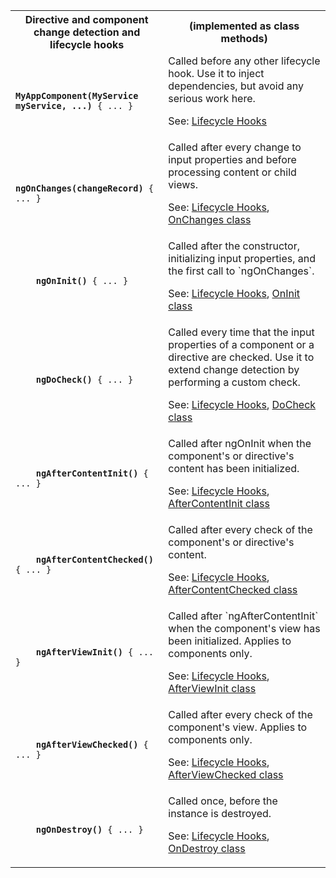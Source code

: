 <table id="lifecycle-hooks">

<tr>
  <th>Directive and component change detection and lifecycle hooks</th>
  <th markdown="1">
  (implemented as class methods)
  </th>
</tr>

<tr>
  <td class="nowrap"><code class="prettyprint lang-dart">
    <b>MyAppComponent(MyService myService, ...)</b> { ... }
  </code></td>
  <td markdown="1">
Called before any other lifecycle hook. Use it to inject dependencies, but avoid any serious work here.

See: [Lifecycle Hooks](/guide/lifecycle-hooks)

  </td>
</tr>

<tr>
  <td class="nowrap"><code class="prettyprint lang-dart">
    <b>ngOnChanges(changeRecord)</b> { ... }
  </code></td>
  <td markdown="1">
Called after every change to input properties and before processing content or child views.

See: [Lifecycle Hooks](/guide/lifecycle-hooks),
[OnChanges class]({{site.pub-api}}/angular/{{site.data.pkg-vers.angular.vers}}/angular/OnChanges-class.html)

  </td>
</tr>

<tr>
  <td class="nowrap"><code class="prettyprint lang-dart">
    <b>ngOnInit()</b> { ... }
  </code></td>
  <td markdown="1">
Called after the constructor, initializing input properties, and the first call to `ngOnChanges`.

See: [Lifecycle Hooks](/guide/lifecycle-hooks),
[OnInit class]({{site.pub-api}}/angular/{{site.data.pkg-vers.angular.vers}}/angular/OnInit-class.html)

  </td>
</tr>

<tr>
  <td class="nowrap"><code class="prettyprint lang-dart">
    <b>ngDoCheck()</b> { ... }
  </code></td>
  <td markdown="1">
Called every time that the input properties of a component or a directive are checked. Use it to extend change detection by performing a custom check.

See: [Lifecycle Hooks](/guide/lifecycle-hooks),
[DoCheck class]({{site.pub-api}}/angular/{{site.data.pkg-vers.angular.vers}}/angular/DoCheck-class.html)

  </td>
</tr>

<tr>
  <td class="nowrap"><code class="prettyprint lang-dart">
    <b>ngAfterContentInit()</b> { ... }
  </code></td>
  <td markdown="1">
Called after ngOnInit when the component's or directive's content has been initialized.

See: [Lifecycle Hooks](/guide/lifecycle-hooks),
[AfterContentInit class]({{site.pub-api}}/angular/{{site.data.pkg-vers.angular.vers}}/angular/AfterContentInit-class.html)

  </td>
</tr>

<tr>
  <td class="nowrap"><code class="prettyprint lang-dart">
    <b>ngAfterContentChecked()</b> { ... }
  </code></td>
  <td markdown="1">
Called after every check of the component's or directive's content.

See: [Lifecycle Hooks](/guide/lifecycle-hooks),
[AfterContentChecked class]({{site.pub-api}}/angular/{{site.data.pkg-vers.angular.vers}}/angular/AfterContentChecked-class.html)

  </td>
</tr>

<tr>
  <td class="nowrap"><code class="prettyprint lang-dart">
    <b>ngAfterViewInit()</b> { ... }
  </code></td>
  <td markdown="1">
Called after `ngAfterContentInit` when the component's view has been initialized. Applies to components only.

See: [Lifecycle Hooks](/guide/lifecycle-hooks),
[AfterViewInit class]({{site.pub-api}}/angular/{{site.data.pkg-vers.angular.vers}}/angular/AfterViewInit-class.html)

  </td>
</tr>

<tr>
  <td class="nowrap"><code class="prettyprint lang-dart">
    <b>ngAfterViewChecked()</b> { ... }
  </code></td>
  <td markdown="1">
Called after every check of the component's view. Applies to components only.

See: [Lifecycle Hooks](/guide/lifecycle-hooks),
[AfterViewChecked class]({{site.pub-api}}/angular/{{site.data.pkg-vers.angular.vers}}/angular/AfterViewChecked-class.html)

  </td>
</tr>

<tr>
  <td class="nowrap"><code class="prettyprint lang-dart">
    <b>ngOnDestroy()</b> { ... }
  </code></td>
  <td markdown="1">
Called once, before the instance is destroyed.

See: [Lifecycle Hooks](/guide/lifecycle-hooks),
[OnDestroy class]({{site.pub-api}}/angular/{{site.data.pkg-vers.angular.vers}}/angular/OnDestroy-class.html)
  </td>
</tr>

</table>
